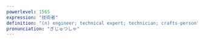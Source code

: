```yaml
---
powerlevel: 1565
expression: "技術者"
definition: "(n) engineer; technical expert; technician; crafts-person"
pronunciation: "ぎじゅつしゃ"
---
```

